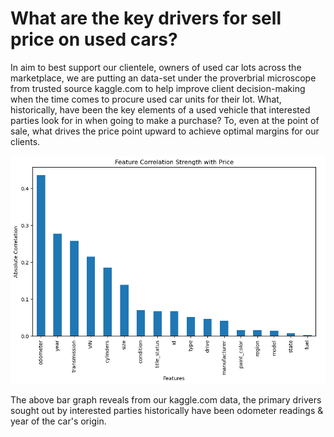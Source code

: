# What are the key drivers for sell price on used cars?

In aim to best support our clientele, owners of used car lots across the marketplace, we are putting an data-set under the proverbrial microscope from trusted source kaggle.com to help improve client decision-making when the time comes to procure used car units for their 
lot.  What, historically, have been the key elements of a used vehicle that interested parties look for in when going to make a purchase?  To, even at the point of sale, what drives the price point upward to achieve optimal margins for our clients.  

![Logo](independent_variables.png)

The above bar graph reveals from our kaggle.com data, the primary drivers sought out by interested parties historically have been odometer readings & year of the car's origin.  
